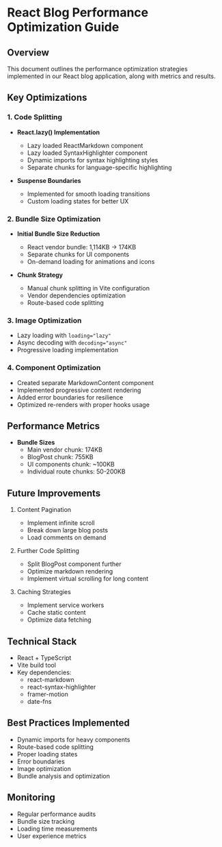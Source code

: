 # React Blog Performance Optimization Guide

## Overview
This document outlines the performance optimization strategies implemented in our React blog application, along with metrics and results.

## Key Optimizations

### 1. Code Splitting
- **React.lazy() Implementation**
  - Lazy loaded ReactMarkdown component
  - Lazy loaded SyntaxHighlighter component
  - Dynamic imports for syntax highlighting styles
  - Separate chunks for language-specific highlighting

- **Suspense Boundaries**
  - Implemented for smooth loading transitions
  - Custom loading states for better UX

### 2. Bundle Size Optimization
- **Initial Bundle Size Reduction**
  - React vendor bundle: 1,114KB → 174KB
  - Separate chunks for UI components
  - On-demand loading for animations and icons

- **Chunk Strategy**
  - Manual chunk splitting in Vite configuration
  - Vendor dependencies optimization
  - Route-based code splitting

### 3. Image Optimization
- Lazy loading with `loading="lazy"`
- Async decoding with `decoding="async"`
- Progressive loading implementation

### 4. Component Optimization
- Created separate MarkdownContent component
- Implemented progressive content rendering
- Added error boundaries for resilience
- Optimized re-renders with proper hooks usage

## Performance Metrics
- **Bundle Sizes**
  - Main vendor chunk: 174KB
  - BlogPost chunk: 755KB
  - UI components chunk: ~100KB
  - Individual route chunks: 50-200KB

## Future Improvements
1. Content Pagination
   - Implement infinite scroll
   - Break down large blog posts
   - Load comments on demand

2. Further Code Splitting
   - Split BlogPost component further
   - Optimize markdown rendering
   - Implement virtual scrolling for long content

3. Caching Strategies
   - Implement service workers
   - Cache static content
   - Optimize data fetching

## Technical Stack
- React + TypeScript
- Vite build tool
- Key dependencies:
  - react-markdown
  - react-syntax-highlighter
  - framer-motion
  - date-fns

## Best Practices Implemented
- Dynamic imports for heavy components
- Route-based code splitting
- Proper loading states
- Error boundaries
- Image optimization
- Bundle analysis and optimization

## Monitoring
- Regular performance audits
- Bundle size tracking
- Loading time measurements
- User experience metrics